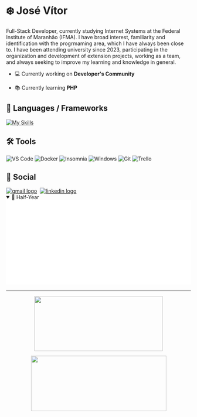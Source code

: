 <h1>❄️ José Vítor</h1>
<p> Full-Stack Developer, currently studying Internet Systems at the Federal Institute of Maranhão (IFMA). I have broad interest, familiarity and identification with the progrmaming area, which I have always been close to. I have been attending university since 2023, participating in the organization and development of extension projects, working as a team, and always seeking to improve my learning and knowledge in general. </p>


- 💻 Currently working on **Developer's Community**

- 📚 Currently learning **PHP**


<h2> 🔧 Languages / Frameworks</h2> 

[![My Skills](https://skillicons.dev/icons?i=js,html,css,python,typescript,php,prisma,nodejs,adonis,react,postgres,bootstrap,next,nest,nginx,express,jquery)](https://skillicons.dev)

## 🛠 Tools

![VS Code](https://img.shields.io/badge/VSCode-007ACC?style=for-the-badge&logo=visualstudiocode&logoColor=white)
![Docker](https://img.shields.io/badge/Docker-2496ED?style=for-the-badge&logo=docker&logoColor=white)
![Insomnia](https://img.shields.io/badge/Insomnia-4000BF?style=for-the-badge&logo=insomnia&logoColor=white)
![Windows](https://img.shields.io/badge/Windows-0078D6?style=for-the-badge&logo=windows&logoColor=white)
![Git](https://img.shields.io/badge/Git-F05032?style=for-the-badge&logo=git&logoColor=white)
![Trello](https://img.shields.io/badge/Trello-0052CC?style=for-the-badge&logo=trello&logoColor=white)

## 🔗 Social

<div align="left" style="display: flex; gap: 8px;">
  <a href="mailto:josevtrleal@gmail.com" target="_blank">
    <img src="https://img.shields.io/badge/Gmail-D14836?style=for-the-badge&logo=gmail&logoColor=white" height="28" alt="gmail logo" />
  </a>
  
  <a href="https://www.linkedin.com/in/jv-270492312" target="_blank">
    <img src="https://img.shields.io/badge/LinkedIn-0077B5?style=for-the-badge&logo=linkedin&logoColor=white" height="28" alt="linkedin logo" />
  </a>
</div>

<details open>
  <summary>📅 Half-Year </summary>
  <img src="https://github.com/ezezz7/metrics/blob/main/github-metrics.svg" alt="Calendário de Contribuições">
</details>





- - -


<div style="display: flex; justify-content: center; align-items: center; gap: 10px; flex-wrap: wrap;">
  <a>
    <img height="150px" width="350px" src="https://github-readme-stats.vercel.app/api?username=ezezz7&show_icons=true&theme=dark&hide_border=true"/>
  </a>

  <img height="151px" width="369px" src="https://nirzak-streak-stats.vercel.app/?user=ezezz7&theme=dark&hide_border=true"/>
</div>





